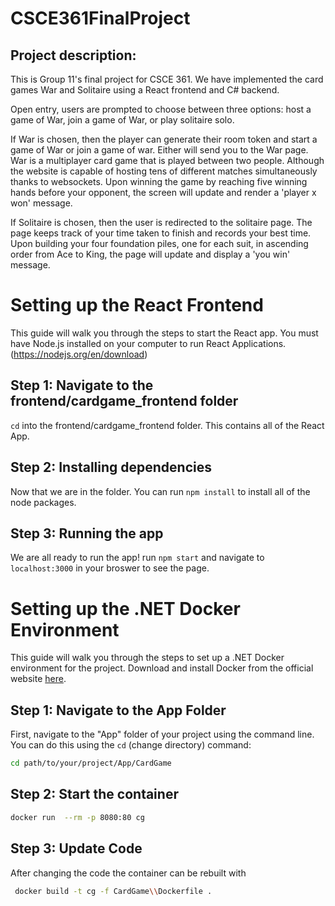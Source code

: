 # CSCE361FinalProject

## Project description:
This is Group 11's final project for CSCE 361. We have implemented the card games War and Solitaire using a React frontend and C# backend. 

Open entry, users are prompted to choose between three options: host a game of War, join a game of War, or play solitaire solo.

If War is chosen, then the player can generate their room token and start a game of War or join a game of war. Either will send you to the War page. War is a multiplayer card game that is played between two people. Although the website is capable of hosting tens of different matches simultaneously thanks to websockets. Upon winning the game by reaching five winning hands before your opponent, the screen will update and render a 'player x won' message.

If Solitaire is chosen, then the user is redirected to the solitaire page. The page keeps track of your time taken to finish and records your best time. Upon building your four foundation piles, one for each suit, in ascending order from Ace to King, the page will update and display a 'you win' message.


# Setting up the React Frontend
This guide will walk you through the steps to start the React app. 
You must have Node.js installed on your computer to run React Applications. (https://nodejs.org/en/download)

## Step 1: Navigate to the frontend/cardgame_frontend folder
`cd` into the frontend/cardgame_frontend folder. This contains all of the React App.

## Step 2: Installing dependencies
Now that we are in the folder. You can run `npm install` to install all of the node packages.

## Step 3: Running the app
We are all ready to run the app! run `npm start` and navigate to `localhost:3000` in your broswer to see the page.

# Setting up the .NET Docker Environment

This guide will walk you through the steps to set up a .NET Docker environment for the project. Download and install Docker from the official website [here](https://www.docker.com/get-started).

## Step 1: Navigate to the App Folder

First, navigate to the "App" folder of your project using the command line. You can do this using the `cd` (change directory) command:

```bash
cd path/to/your/project/App/CardGame
```

## Step 2: Start the container

```bash
docker run  --rm -p 8080:80 cg
```
## Step 3: Update Code

After changing the code the container can be rebuilt with

```bash
 docker build -t cg -f CardGame\\Dockerfile .
```

